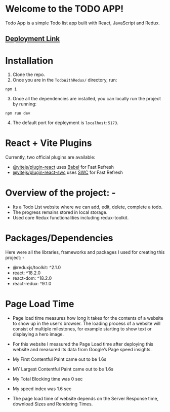 # Welcome to the TODO APP!

Todo App is a simple Todo list app built with React, JavaScript and Redux.

## [Deployment Link](https://todo-with-redux-wheat.vercel.app/)

# Installation

1. Clone the repo.
2. Once you are in the `TodoWithRedux/` directory, run:

```
npm i
```

3. Once all the dependencies are installed, you can locally run the project by running:

```
npm run dev
```

4. The default port for deployment is `localhost:5173`.

# React + Vite Plugins

Currently, two official plugins are available:

- [@vitejs/plugin-react](https://github.com/vitejs/vite-plugin-react/blob/main/packages/plugin-react/README.md) uses [Babel](https://babeljs.io/) for Fast Refresh
- [@vitejs/plugin-react-swc](https://github.com/vitejs/vite-plugin-react-swc) uses [SWC](https://swc.rs/) for Fast Refresh

# Overview of the project: -

- Its a Todo List website where we can add, edit, delete, complete a todo.
- The progress remains stored in local storage.
- Used core Redux functionalities including redux-toolkit.

# Packages/Dependencies

Here were all the libraries, frameworks and packages I used for creating this project: -

- @reduxjs/toolkit: ^2.1.0
- react: ^18.2.0
- react-dom: ^18.2.0
- react-redux: ^9.1.0

# Page Load Time

- Page load time measures how long it takes for the contents of a website to show up in the user’s browser. The loading process of a website will consist of multiple milestones, for example starting to show text or displaying a hero image.

- For this website I measured the Page Load time after deploying this website and measured its data from Google’s Page speed insights.
- My First Contentful Paint came out to be 1.6s
- MY Largest Contentful Paint came out to be 1.6s
- My Total Blocking time was 0 sec
- My speed index was 1.6 sec

- The page load time of website depends on the Server Response time, download Sizes and Rendering Times.
